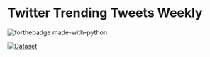 # Twitter Trending Tweets Weekly
![forthebadge made-with-python](http://ForTheBadge.com/images/badges/made-with-python.svg)

[![Dataset](https://github.com/rsrishav/twitter_trending_tweets_weekly/actions/workflows/main.yml/badge.svg?branch=main)](https://github.com/rsrishav/twitter_trending_tweets_weekly/actions/workflows/main.yml)

